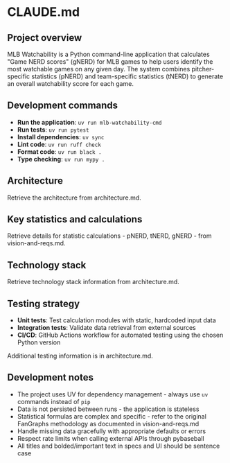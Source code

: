 # CLAUDE.md

## Project overview

MLB Watchability is a Python command-line application that calculates "Game NERD scores" (gNERD) for MLB games to help users identify the most watchable games on any given day. The system combines pitcher-specific statistics (pNERD) and team-specific statistics (tNERD) to generate an overall watchability score for each game.

## Development commands

- **Run the application**: `uv run mlb-watchability-cmd`
- **Run tests**: `uv run pytest`
- **Install dependencies**: `uv sync`
- **Lint code**: `uv run ruff check`
- **Format code**: `uv run black .`
- **Type checking**: `uv run mypy .`

## Architecture

Retrieve the architecture from architecture.md.

## Key statistics and calculations

Retrieve details for statistic calculations - pNERD, tNERD, gNERD - from vision-and-reqs.md.

## Technology stack

Retrieve technology stack information from architecture.md.

## Testing strategy

- **Unit tests**: Test calculation modules with static, hardcoded input data
- **Integration tests**: Validate data retrieval from external sources
- **CI/CD**: GitHub Actions workflow for automated testing using the chosen Python version

Additional testing information is in architecture.md.

## Development notes

- The project uses UV for dependency management - always use `uv` commands instead of `pip`
- Data is not persisted between runs - the application is stateless
- Statistical formulas are complex and specific - refer to the original FanGraphs methodology as documented in vision-and-reqs.md
- Handle missing data gracefully with appropriate defaults or errors
- Respect rate limits when calling external APIs through pybaseball
- All titles and bolded/important text in specs and UI should be sentence case
